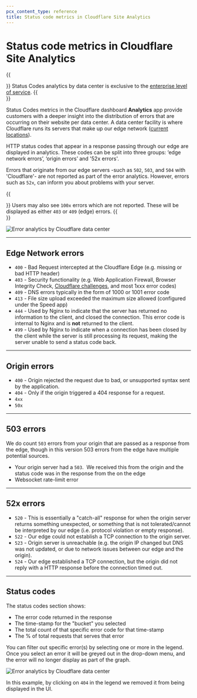 ```yaml
---
pcx_content_type: reference
title: Status code metrics in Cloudflare Site Analytics
---
```


# Status code metrics in Cloudflare Site Analytics

{{<Aside type="note">}}
Status Codes analytics by data center is exclusive to the [enterprise level of service](https://www.cloudflare.com/plans/enterprise/contact/).
{{</Aside>}}

Status Codes metrics in the Cloudflare dashboard **Analytics** app provide customers with a deeper insight into the distribution of errors that are occurring on their website per data center. A data center facility is where Cloudflare runs its servers that make up our edge network ([current locations](https://www.cloudflarestatus.com/)).

HTTP status codes that appear in a response passing through our edge are displayed in analytics. These codes can be split into three groups: ‘edge network errors’, ‘origin errors’ and '52x errors'.

Errors that originate from our edge servers -such as `502`, `503`, and `504` with 'Cloudflare'- are not reported as part of the error analytics. However, errors such as `52x`, can inform you about problems with your server.

{{<Aside type="note">}}
Users may also see `100x` errors which are not reported. These will be displayed as either `403` or `409` (edge) errors.
{{</Aside>}}

![Error analytics by Cloudflare data center
](/support/static/hc-import-web_traffic_status_codes.png)

___

## Edge Network errors

-   `400` - Bad Request intercepted at the Cloudflare Edge (e.g. missing or bad HTTP header)
-   `403` - Security functionality (e.g. Web Application Firewall, Browser Integrity Check, [Cloudflare challenges](/fundamentals/get-started/concepts/cloudflare-challenges/), and most 1xxx error codes)
-   `409` - DNS errors typically in the form of 1000 or 1001 error code
-   `413` - File size upload exceeded the maximum size allowed (configured under the Speed app)
-   `444` - Used by Nginx to indicate that the server has returned no information to the client, and closed the connection. This error code is internal to Nginx and is **not** returned to the client.
-   `499` - Used by Nginx to indicate when a connection has been closed by the client while the server is still processing its request, making the server unable to send a status code back.

___

## Origin errors

-   `400` - Origin rejected the request due to bad, or unsupported syntax sent by the application.
-   `404` - Only if the origin triggered a 404 response for a request.
-   `4xx`
-   `50x`

___

## 503 errors

We do count `503` errors from your origin that are passed as a response from the edge, though in this version 503 errors from the edge have multiple potential sources.

-   Your origin server had a `503`.  We received this from the origin and the status code was in the response from the on the edge
-   Websocket rate-limit error

___

## 52x errors

-   `520` - This is essentially a "catch-all" response for when the origin server returns something unexpected, or something that is not tolerated/cannot be interpreted by our edge (i.e. protocol violation or empty response).
-   `522` - Our edge could not establish a TCP connection to the origin server.
-   `523` - Origin server is unreachable (e.g. the origin IP changed but DNS was not updated, or due to network issues between our edge and the origin).
-   `524` - Our edge established a TCP connection, but the origin did not reply with a HTTP response before the connection timed out.

___

## Status codes

The status codes section shows:

-   The error code returned in the response
-   The time-stamp for the "bucket" you selected
-   The total count of that specific error code for that time-stamp
-   The % of total requests that serves that error

You can filter out specific error(s) by selecting one or more in the legend. Once you select an error it will be greyed out in the drop-down menu, and the error will no longer display as part of the graph.

![Error analytics by Cloudflare data center
](/support/static/hc-import-status_codes_error_by_data_center.png)

In this example, by clicking on `404` in the legend we removed it from being displayed in the UI.
